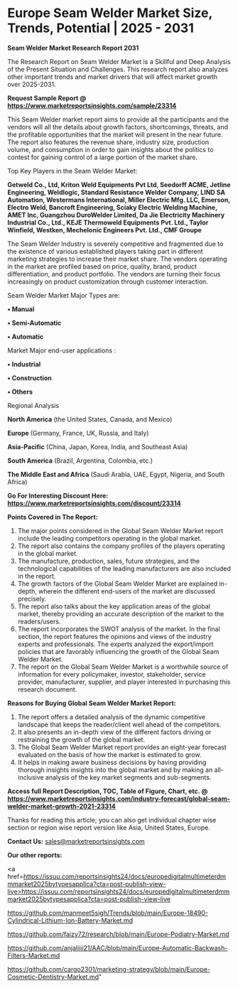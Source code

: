 # Europe Seam Welder Market Size, Trends, Potential | 2025 - 2031

<strong>Seam Welder Market Research Report 2031</strong>

The Research Report on Seam Welder Market is a Skillful and Deep Analysis of the Present Situation and Challenges. This research report also analyzes other important trends and market drivers that will affect market growth over 2025-2031.

<strong>Request Sample Report @ <a href=https://www.marketreportsinsights.com/sample/23314>https://www.marketreportsinsights.com/sample/23314</a></strong>

This Seam Welder market report aims to provide all the participants and the vendors will all the details about growth factors, shortcomings, threats, and the profitable opportunities that the market will present in the near future. The report also features the revenue share, industry size, production volume, and consumption in order to gain insights about the politics to contest for gaining control of a large portion of the market share.

Top Key Players in the Seam Welder Market:

<strong>Getweld Co., Ltd, Kriton Weld Equipments Pvt Ltd, Seedorff ACME, Jetline Engineering, Weldlogic, Standard Resistance Welder Company, LIND SA Automation, Westermans International, Miller Electric Mfg. LLC, Emerson, Electro Weld, Bancroft Engineering, Sciaky Electric Welding Machine, AMET Inc, Guangzhou DuroWelder Limited, Da Jie Electricity Machinery Industrial Co., Ltd., KEJE Thermoweld Equipments Pvt. Ltd., Taylor Winfield, Westken, Mechelonic Engineers Pvt. Ltd., CMF Groupe</strong>

The Seam Welder Industry is severely competitive and fragmented due to the existence of various established players taking part in different marketing strategies to increase their market share. The vendors operating in the market are profiled based on price, quality, brand, product differentiation, and product portfolio. The vendors are turning their focus increasingly on product customization through customer interaction.

Seam Welder Market Major Types are:

<strong>• Manual

• Semi-Automatic

• Automatic</strong>

Market Major end-user applications :

<strong>• Industrial

• Construction

• Others</strong>

Regional Analysis

</u><strong><b>North America</b></strong> (the United States, Canada, and Mexico)

<strong><b>Europe </b></strong>(Germany, France, UK, Russia, and Italy)

<strong><b>Asia-Pacific</b></strong> (China, Japan, Korea, India, and Southeast Asia)

<strong><b>South America</b></strong> (Brazil, Argentina, Colombia, etc.)

<strong><b>The Middle East and Africa</b></strong> (Saudi Arabia, UAE, Egypt, Nigeria, and South Africa)

<strong>Go For Interesting Discount Here: <a href=https://www.marketreportsinsights.com/discount/23314>https://www.marketreportsinsights.com/discount/23314</a></strong>

<strong>Points Covered in The Report:</strong>
<ol>
  <li>The major points considered in the Global Seam Welder Market report include the leading competitors operating in the global market.</li>
  <li>The report also contains the company profiles of the players operating in the global market.</li>
  <li>The manufacture, production, sales, future strategies, and the technological capabilities of the leading manufacturers are also included in the report.</li>
  <li>The growth factors of the Global Seam Welder Market are explained in-depth, wherein the different end-users of the market are discussed precisely.</li>
  <li>The report also talks about the key application areas of the global market, thereby providing an accurate description of the market to the readers/users.</li>
  <li>The report incorporates the SWOT analysis of the market. In the final section, the report features the opinions and views of the industry experts and professionals. The experts analyzed the export/import policies that are favorably influencing the growth of the Global Seam Welder Market.</li>
  <li>The report on the Global Seam Welder Market is a worthwhile source of information for every policymaker, investor, stakeholder, service provider, manufacturer, supplier, and player interested in purchasing this research document.</li>
</ol>
<strong>Reasons for Buying Global Seam Welder Market Report:</strong>

<ol>
  <li>The report offers a detailed analysis of the dynamic competitive landscape that keeps the reader/client well ahead of the competitors.</li>
  <li>It also presents an in-depth view of the different factors driving or restraining the growth of the global market.</li>
  <li>The Global Seam Welder Market report provides an eight-year forecast evaluated on the basis of how the market is estimated to grow.</li>
  <li>It helps in making aware business decisions by having providing thorough insights insights into the global market and by making an all-inclusive analysis of the key market segments and sub-segments.</li>
</ol>
<strong>Access full Report Description, TOC, Table of Figure, Chart, etc. @ <a href=https://www.marketreportsinsights.com/industry-forecast/global-seam-welder-market-growth-2021-23314>https://www.marketreportsinsights.com/industry-forecast/global-seam-welder-market-growth-2021-23314</a></strong>


Thanks for reading this article; you can also get individual chapter wise section or region wise report version like Asia, United States, Europe.

<strong>Contact Us:</strong>
sales@marketreportsinsights.com

<strong>Our other reports:</strong>

<a href=https://issuu.com/reportsinsights24/docs/europedigitalmultimeterdmmmarket2025bytypesapplica?cta=post-publish-view-live>https://issuu.com/reportsinsights24/docs/europedigitalmultimeterdmmmarket2025bytypesapplica?cta=post-publish-view-live</a>

<a href=https://github.com/manmeet5sigh/Trends/blob/main/Europe-18490-Cylindrical-Lithium-Ion-Battery-Market.md>https://github.com/manmeet5sigh/Trends/blob/main/Europe-18490-Cylindrical-Lithium-Ion-Battery-Market.md</a>

<a href=https://github.com/faizy72/research/blob/main/Europe-Podiatry-Market.md>https://github.com/faizy72/research/blob/main/Europe-Podiatry-Market.md</a>

<a href=https://github.com/anjaliiii21/AAC/blob/main/Europe-Automatic-Backwash-Filters-Market.md>https://github.com/anjaliiii21/AAC/blob/main/Europe-Automatic-Backwash-Filters-Market.md</a>

<a href=https://github.com/cargo2301/marketing-strategy/blob/main/Europe-Cosmetic-Dentistry-Market.md>https://github.com/cargo2301/marketing-strategy/blob/main/Europe-Cosmetic-Dentistry-Market.md</a>"
